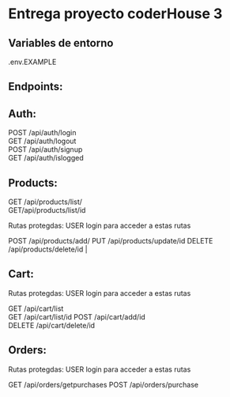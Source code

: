 # Entrega proyecto coderHouse 3

## Variables de entorno

.env.EXAMPLE

## Endpoints:

## Auth:

POST /api/auth/login  
GET  /api/auth/logout  
POST /api/auth/signup   
GET  /api/auth/islogged

## Products:

GET /api/products/list/                                                         
GET/api/products/list/id 

Rutas protegdas: USER login para acceder a estas rutas

POST /api/products/add/ 
PUT  /api/products/update/id 
DELETE  /api/products/delete/id |          

## Cart:

Rutas protegdas: USER login para acceder a estas rutas

GET /api/cart/list                                                                                              
GET /api/cart/list/id 
POST /api/cart/add/id   
DELETE /api/cart/delete/id 

## Orders:

Rutas protegdas: USER login para acceder a estas rutas

GET /api/orders/getpurchases 
POST /api/orders/purchase  
